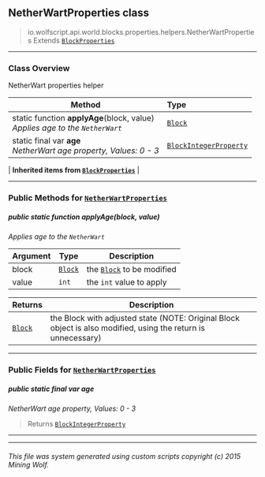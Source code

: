## NetherWartProperties __class__

>io.wolfscript.api.world.blocks.properties.helpers.NetherWartProperties
>Extends [`BlockProperties`](BlockProperties.md)

---

### Class Overview

NetherWart properties helper

Method | Type   
--- | :--- 
static function __applyAge__(block, value) <br> _Applies age to the `NetherWart`_ | [`Block`](../../Block.md)
static final var __age__ <br> _NetherWart age property, Values: 0 - 3_ | [`BlockIntegerProperty`](../BlockIntegerProperty.md)
 |
__Inherited items from [`BlockProperties`](BlockProperties.md)__ |





---


### Public Methods for [`NetherWartProperties`](NetherWartProperties.md)

##### <a id='applyage'></a>public static function __applyAge__(block, value)

_Applies age to the `NetherWart`_

Argument | Type | Description  
--- | --- | --- 
block | [`Block`](../../Block.md) | the [`Block`](../../Block.md) to be modified
value | `int` | the `int` value to apply

Returns | Description
--- | --- 
[`Block`](../../Block.md) | the Block with adjusted state (NOTE: Original Block object is also modified, using the return is unnecessary)


---

### Public Fields for [`NetherWartProperties`](NetherWartProperties.md)

##### <a id='age'></a>public static final var __age__

_NetherWart age property, Values: 0 - 3_

>Returns
>  [`BlockIntegerProperty`](../BlockIntegerProperty.md)

---


---


###### This file was system generated using custom scripts copyright (c) 2015 Mining Wolf.
	

